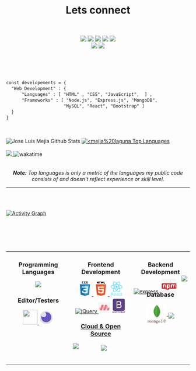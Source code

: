 <h1 align="center"> Lets connect</h1>
</br>
</br>

<div align="center">   
<a href="mailto:mejialaguna21@gmail.com" target="_blank"><img src="https://img.shields.io/badge/-Email-CC6600?style=for-the-badge&logo=gmail&logoColor=white"></a>
<a href="mailto:mejialaguna@yahoo.com" target="_blank"><img src="https://img.shields.io/badge/-Email-purple?style=for-the-badge&logo=yahoo&logoColor=white"></a>
<a href="https://www.linkedin.com/in/jose-luis-mejia-laguna-961306164/" target="_blank"><img src="https://img.shields.io/badge/-LinkedIn-blue?style=for-the-badge&logo=linkedin&logoColor=white"></a> 
<a href="https://github.com/mejialaguna" target="_blank"><img src="https://img.shields.io/badge/GitHub-0D1117?style=for-the-badge&logo=GitHub&logoColor=white"></a>
<a href="https://github.com/mejialaguna" target="_blank"><img src="https://img.shields.io/badge/Heroku-purple?style=for-the-badge&logo=Heroku&logoColor=white"></a>
    
<br/>
<img src="https://img.shields.io/github/last-commit/mejialaguna/mejialaguna" >
<a href="https://github.com/mejialaguna"><img src="https://img.shields.io/github/followers/mejialaguna?style=social" target="_blank" /></a>
    
 
</div>

</br>
</br>
</br>
</br>

    
    const developements = {
      "Web Development" : {
          "Languages" : [ "HTML" , "CSS", "JavaScript",  ] ,
          "Frameworks" : [ "Node.js", "Express.js", "MongoDB", 
                          "MySQL", "React", "Bootstrap" ]
      }      
    }

<br/>
<br/>

<div>
    <div align="right>
        <a href="#"><img alt="Jose Luis Mejia Github Stats" src="https://github-readme-stats.vercel.app/api?username=mejialaguna&show_icons=true&include_all_commits=true&count_private=true&theme=react&hide_border=true&bg_color=0D1117&title_color=6A4DFF&icon_color=6A4DFF" height="160"/></a>
        <a href="#"><img alt="<mejia%20laguna Top Languages" src="https://github-readme-stats.vercel.app/api/top-langs/?username=mejialaguna&langs_count=10&layout=compact&theme=react&hide_border=true&bg_color=0D1117&title_color=6A4DFF&icon_color=6A4DFF" height="165"/></a>
    </div>
    <br>
    <div align="left">
        <a href="(https://git.io/streak-stats" title="Go to Source">
              <img height="165" src="https://github-readme-streak-stats.herokuapp.com/?user=mejialaguna&theme=Javascript-dark&date_format=M%20j%5B%2C%20Y%5D"/>
         </a>
        <img height="165" width="" src="https://github-readme-stats.vercel.app/api/wakatime?username=mejialaguna&theme=react&border_color=61dafb&langs_count=13" alt=" wakatime"/>
    </div>
</div>  

<br/>
<br/> 

<div align="center">
<i ><b>Note:</b> Top languages is only a metric of the languages my public code consists of and doesn't reflect experience or skill level.</i> 
</div>

---

<br/>
<br/>


<a href="#"><img alt="Activity Graph" src="https://activity-graph.herokuapp.com/graph?username=mejialaguna&custom_title=mejia%20laguna%20Contribution%20Graph&bg_color=FFFFF&color=6A4DFF&line=88CC00&point=6A4DFF&hide_border=true" /></a>
  


<br/>
<br/>
<br/>
<br/>


<table align="center"><tr><td valign="top" width="35%">
<h3 align="center">Programming Languages</h3>
<p align="center"><a href="https://developer.mozilla.org/en-US/docs/Web/JavaScript" > <img src="https://img.icons8.com/color/60/000000/javascript--v2.png"/>
</a>  </p>
  
<h3 align="center">Editor/Testers</h3>
<p align="center">  <a href="https://code.visualstudio.com/" > <img src="https://i.ibb.co/vBw3R3Q/Visual-Studio-Code.png" width="40" height="40"/> </a><img height="40" src="profile-icons/insomnia.png">
</p>
  
</td><td valign="top" width="33%">
<h3 align="center">Frontend Development</h3>
 </p>
<p align="center"> <a href="https://www.w3schools.com/css/" > <img src="https://raw.githubusercontent.com/devicons/devicon/master/icons/css3/css3-original-wordmark.svg" alt="css3" width="40" height="40"/> </a> <a href="https://www.w3.org/html/" > <img src="https://raw.githubusercontent.com/devicons/devicon/master/icons/html5/html5-original-wordmark.svg" alt="html5" width="40" height="40"/> </a> <a href="https://reactjs.org/" > <img src="https://raw.githubusercontent.com/devicons/devicon/master/icons/react/react-original-wordmark.svg" alt="react" width="40" height="40"/> <a href="https://jquery.com/" > <img src="https://profilinator.rishav.dev/skills-assets/jquery.png" alt="jQuery" width="40" height="40"/> </a> </a> <img height="30" src="profile-icons/materialize.jpg"> <a href="https://getbootstrap.com" > <img style="margin-top: 2.5%" src="https://raw.githubusercontent.com/devicons/devicon/master/icons/bootstrap/bootstrap-plain-wordmark.svg" alt="bootstrap" width="40" height="40"/>

<br>  
<h3 align="center">Cloud & Open Source</h3>
<p align="center">  <img src="https://img.icons8.com/color/40/000000/github--v3.png" style="margin-top: 3.5%" />
    <img src="https://www.vectorlogo.zone/logos/heroku/heroku-ar21.svg" height="55px" align="left"/></p>

</td><td valign="top" width="33%">
<h3 align="center">Backend Development</h3>
 <p align="center"> 
    <div style="margin-top: -5%" >    
      <a href="https://expressjs.com" > <img src="https://avatars.githubusercontent.com/u/5658226?s=200&v=4" alt="express" width="40" height="40"/></a>
      <img width="40" height="40" style="margin-left: 4%" src="profile-icons/npm.jpg">
  </div>
    <div align="right" style="margin-top: -35%">
      <img src="https://img.icons8.com/color/90/000000/nodejs.png"/>
    </div>  
  </p>

<h3 align="center">Database</h3>
<p align="center"> <a href="https://www.mongodb.com/" > <img align="center" src="https://raw.githubusercontent.com/devicons/devicon/master/icons/mongodb/mongodb-original-wordmark.svg" alt="mongodb" width="55" height="55"/> 
</a><img align="center" src="https://img.icons8.com/color/75/000000/mysql-logo.png" style="margin-top: 5%"/>
 </p>
  
</td></tr></table>



</br>
</br>


